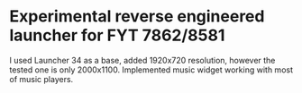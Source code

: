 # Experimental reverse engineered launcher for FYT 7862/8581

I used Launcher 34 as a base, added 1920x720 resolution, however the tested one is only 2000x1100. 
Implemented music widget working with most of music players.


